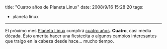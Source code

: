 title: "Cuatro años de Planeta Linux"
date: 2008/9/16 15:28:20
tags:
- planeta linux
---
El próximo mes [Planeta Linux](http://planetalinux.org) cumplirá [cuatro años](/blog/2004/10/12/planetalinux/). **Cuatro**, casi media década. Ésto amerita hacer una fiestecita o algunos cambios interesantes que traigo en la cabeza desde hace... mucho tiempo.
